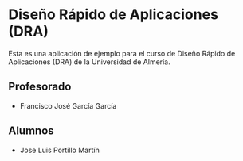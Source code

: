 # Diseño Rápido de Aplicaciones (DRA)
Esta es una aplicación de ejemplo para el curso de Diseño Rápido de Aplicaciones (DRA) de la Universidad de Almería.

## Profesorado
* Francisco José García García

## Alumnos
* Jose Luis Portillo Martín